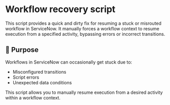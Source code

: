 # Workflow recovery script

This script provides a quick and dirty fix for resuming a stuck or misrouted workflow in ServiceNow. It manually forces a workflow context to resume execution from a specified activity, bypassing errors or incorrect transitions.

## 🚀 Purpose

Workflows in ServiceNow can occasionally get stuck due to:
- Misconfigured transitions
- Script errors
- Unexpected data conditions

This script allows you to manually resume execution from a desired activity within a workflow context.
